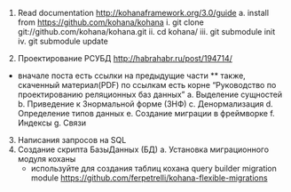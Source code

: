 1. Read documentation http://kohanaframework.org/3.0/guide
  a. install from https://github.com/kohana/kohana
    i. git clone git://github.com/kohana/kohana.git
    ii. cd kohana/
    iii. git submodule init
    iv. git submodule update

2. Проектирование РСУБД
http://habrahabr.ru/post/194714/
* вначале поста есть ссылки на предыдущие части
** также, скаченный материал(PDF) по ссылкам есть корне “Руководство по проектированию реляционных баз данных”
  a. Выделение сущностей
  b. Приведение к 3нормальной форме (3НФ)
  c. Денормализация
  d. Определение типов данных
  e. Создание миграции в фреймворке
  f. Индексы
  g. Связи

3. Написания запросов на SQL
4. Создание скрипта БазыДанных (БД)
  a. Установка миграционного модуля коханы
    * используйте для создания таблиц кохана query builder
    migration module https://github.com/ferpetrelli/kohana-flexible-migrations